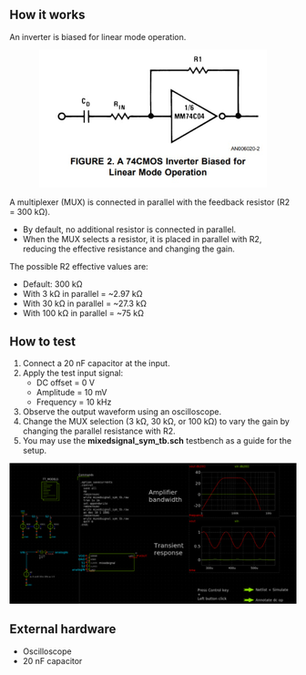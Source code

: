 <!---

This file is used to generate your project datasheet. Please fill in the information below and delete any unused
sections.

You can also include images in this folder and reference them in the markdown. Each image must be less than
512 kb in size, and the combined size of all images must be less than 1 MB.
-->

## How it works

An inverter is biased for linear mode operation. 

<p align="center">
  <img src="linear_mode_operation.jpg" alt="Inverter Linear Mode Operation" width="400"/>
</p>

A multiplexer (MUX) is connected in parallel with the feedback resistor (R2 = 300 kΩ).  
- By default, no additional resistor is connected in parallel.  
- When the MUX selects a resistor, it is placed in parallel with R2, reducing the effective resistance and changing the gain.  

The possible R2 effective values are:  
- Default: 300 kΩ  
- With 3 kΩ in parallel = ~2.97 kΩ  
- With 30 kΩ in parallel = ~27.3 kΩ  
- With 100 kΩ in parallel = ~75 kΩ  


## How to test

1. Connect a 20 nF capacitor at the input.  
2. Apply the test input signal:  
    - DC offset = 0 V  
    - Amplitude = 10 mV  
    - Frequency = 10 kHz
3. Observe the output waveform using an oscilloscope.  
4. Change the MUX selection (3 kΩ, 30 kΩ, or 100 kΩ) to vary the gain by changing the parallel resistance with R2.  
5. You may use the **mixedsignal_sym_tb.sch** testbench as a guide for the setup. 

<p align="center">
  <img src="circuit_setup.png" alt="Circuit setup" width="1200"/>
</p>


## External hardware

- Oscilloscope  
- 20 nF capacitor  
